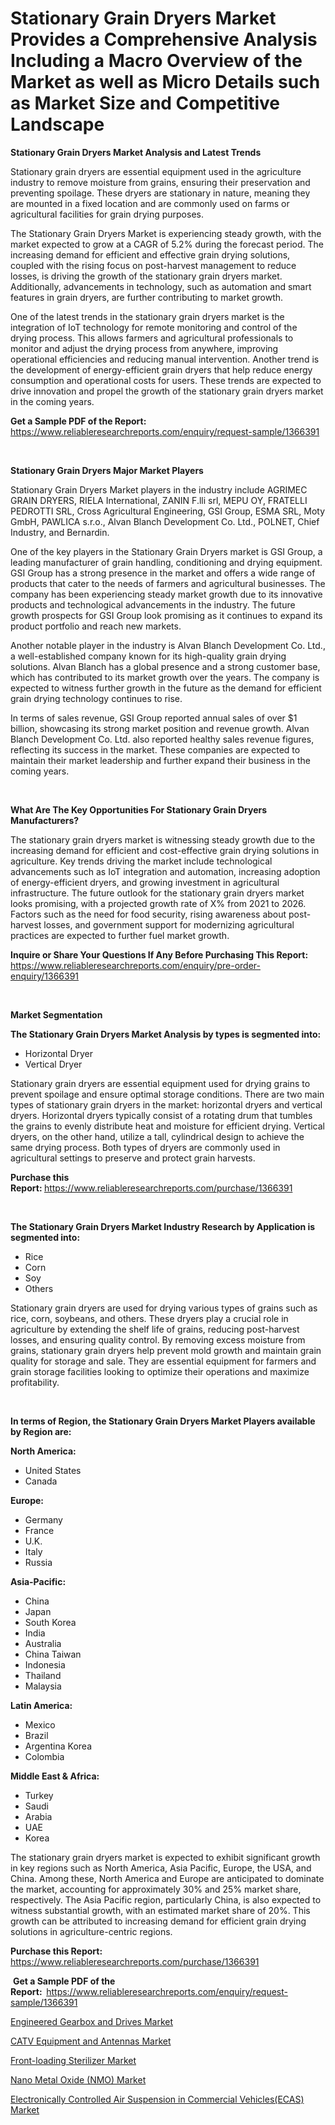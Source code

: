 <p><h1>Stationary Grain Dryers Market Provides a Comprehensive Analysis Including a Macro Overview of the Market as well as Micro Details such as Market Size and Competitive Landscape</h1></p><p><strong>Stationary Grain Dryers Market Analysis and Latest Trends</strong></p>
<p><p>Stationary grain dryers are essential equipment used in the agriculture industry to remove moisture from grains, ensuring their preservation and preventing spoilage. These dryers are stationary in nature, meaning they are mounted in a fixed location and are commonly used on farms or agricultural facilities for grain drying purposes.</p><p>The Stationary Grain Dryers Market is experiencing steady growth, with the market expected to grow at a CAGR of 5.2% during the forecast period. The increasing demand for efficient and effective grain drying solutions, coupled with the rising focus on post-harvest management to reduce losses, is driving the growth of the stationary grain dryers market. Additionally, advancements in technology, such as automation and smart features in grain dryers, are further contributing to market growth.</p><p>One of the latest trends in the stationary grain dryers market is the integration of IoT technology for remote monitoring and control of the drying process. This allows farmers and agricultural professionals to monitor and adjust the drying process from anywhere, improving operational efficiencies and reducing manual intervention. Another trend is the development of energy-efficient grain dryers that help reduce energy consumption and operational costs for users. These trends are expected to drive innovation and propel the growth of the stationary grain dryers market in the coming years.</p></p>
<p><strong>Get a Sample PDF of the Report:&nbsp;</strong> <a href="https://www.reliableresearchreports.com/enquiry/request-sample/1366391">https://www.reliableresearchreports.com/enquiry/request-sample/1366391</a></p>
<p>&nbsp;</p>
<p><strong>Stationary Grain Dryers Major Market Players</strong></p>
<p><p>Stationary Grain Dryers Market players in the industry include AGRIMEC GRAIN DRYERS, RIELA International, ZANIN F.lli srl, MEPU OY, FRATELLI PEDROTTI SRL, Cross Agricultural Engineering, GSI Group, ESMA SRL, Moty GmbH, PAWLICA s.r.o., Alvan Blanch Development Co. Ltd., POLNET, Chief Industry, and Bernardin.</p><p>One of the key players in the Stationary Grain Dryers market is GSI Group, a leading manufacturer of grain handling, conditioning and drying equipment. GSI Group has a strong presence in the market and offers a wide range of products that cater to the needs of farmers and agricultural businesses. The company has been experiencing steady market growth due to its innovative products and technological advancements in the industry. The future growth prospects for GSI Group look promising as it continues to expand its product portfolio and reach new markets.</p><p>Another notable player in the industry is Alvan Blanch Development Co. Ltd., a well-established company known for its high-quality grain drying solutions. Alvan Blanch has a global presence and a strong customer base, which has contributed to its market growth over the years. The company is expected to witness further growth in the future as the demand for efficient grain drying technology continues to rise.</p><p>In terms of sales revenue, GSI Group reported annual sales of over $1 billion, showcasing its strong market position and revenue growth. Alvan Blanch Development Co. Ltd. also reported healthy sales revenue figures, reflecting its success in the market. These companies are expected to maintain their market leadership and further expand their business in the coming years.</p></p>
<p>&nbsp;</p>
<p><strong>What Are The Key Opportunities For Stationary Grain Dryers Manufacturers?</strong></p>
<p><p>The stationary grain dryers market is witnessing steady growth due to the increasing demand for efficient and cost-effective grain drying solutions in agriculture. Key trends driving the market include technological advancements such as IoT integration and automation, increasing adoption of energy-efficient dryers, and growing investment in agricultural infrastructure. The future outlook for the stationary grain dryers market looks promising, with a projected growth rate of X% from 2021 to 2026. Factors such as the need for food security, rising awareness about post-harvest losses, and government support for modernizing agricultural practices are expected to further fuel market growth.</p></p>
<p><strong>Inquire or Share Your Questions If Any Before Purchasing This Report:</strong> <a href="https://www.reliableresearchreports.com/enquiry/pre-order-enquiry/1366391">https://www.reliableresearchreports.com/enquiry/pre-order-enquiry/1366391</a></p>
<p>&nbsp;</p>
<p><strong>Market Segmentation</strong></p>
<p><strong>The Stationary Grain Dryers Market Analysis by types is segmented into:</strong></p>
<p><ul><li>Horizontal Dryer</li><li>Vertical Dryer</li></ul></p>
<p><p>Stationary grain dryers are essential equipment used for drying grains to prevent spoilage and ensure optimal storage conditions. There are two main types of stationary grain dryers in the market: horizontal dryers and vertical dryers. Horizontal dryers typically consist of a rotating drum that tumbles the grains to evenly distribute heat and moisture for efficient drying. Vertical dryers, on the other hand, utilize a tall, cylindrical design to achieve the same drying process. Both types of dryers are commonly used in agricultural settings to preserve and protect grain harvests.</p></p>
<p><strong>Purchase this Report:&nbsp;</strong><a href="https://www.reliableresearchreports.com/purchase/1366391">https://www.reliableresearchreports.com/purchase/1366391</a></p>
<p>&nbsp;</p>
<p><strong>The Stationary Grain Dryers Market Industry Research by Application is segmented into:</strong></p>
<p><ul><li>Rice</li><li>Corn</li><li>Soy</li><li>Others</li></ul></p>
<p><p>Stationary grain dryers are used for drying various types of grains such as rice, corn, soybeans, and others. These dryers play a crucial role in agriculture by extending the shelf life of grains, reducing post-harvest losses, and ensuring quality control. By removing excess moisture from grains, stationary grain dryers help prevent mold growth and maintain grain quality for storage and sale. They are essential equipment for farmers and grain storage facilities looking to optimize their operations and maximize profitability.</p></p>
<p>&nbsp;</p>
<p><strong>In terms of Region, the Stationary Grain Dryers Market Players available by Region are:</strong></p>
<p>
    <p> <strong> North America: </strong>
        <ul>
            <li>United States</li>
            <li>Canada</li>
        </ul>
        </p> 
    <p> <strong> Europe: </strong>
        <ul>
            <li>Germany</li>
            <li>France</li>
            <li>U.K.</li>
            <li>Italy</li>
            <li>Russia</li>
        </ul>
        </p> 
    <p> <strong> Asia-Pacific: </strong>
        <ul>
            <li>China</li>
            <li>Japan</li>
            <li>South Korea</li>
            <li>India</li>
            <li>Australia</li>
            <li>China Taiwan</li>
            <li>Indonesia</li>
            <li>Thailand</li>
            <li>Malaysia</li>
        </ul>
        </p> 
    <p> <strong> Latin America: </strong>
        <ul>
            <li>Mexico</li>
            <li>Brazil</li>
            <li>Argentina Korea</li>
            <li>Colombia</li>
        </ul>
        </p> 
    <p> <strong> Middle East & Africa: </strong>
        <ul>
            <li>Turkey</li>
            <li>Saudi</li>
            <li>Arabia</li>
            <li>UAE</li>
            <li>Korea</li>
        </ul>
    </p>
    </p>
<p><p>The stationary grain dryers market is expected to exhibit significant growth in key regions such as North America, Asia Pacific, Europe, the USA, and China. Among these, North America and Europe are anticipated to dominate the market, accounting for approximately 30% and 25% market share, respectively. The Asia Pacific region, particularly China, is also expected to witness substantial growth, with an estimated market share of 20%. This growth can be attributed to increasing demand for efficient grain drying solutions in agriculture-centric regions.</p></p>
<p><strong>Purchase this Report: </strong><a href="https://www.reliableresearchreports.com/purchase/1366391">https://www.reliableresearchreports.com/purchase/1366391</a></p>
<p>&nbsp;<strong>Get a Sample PDF of the Report:&nbsp;&nbsp;</strong><a href="https://www.reliableresearchreports.com/enquiry/request-sample/1366391">https://www.reliableresearchreports.com/enquiry/request-sample/1366391</a></p>
<p><strong></strong></p>
<p><p><a href="https://medium.com/@vincentalvarez1980/engineered-gearbox-and-drives-market-trends-forecast-and-competitive-analysis-to-2031-4b3e202552ec">Engineered Gearbox and Drives Market</a></p><p><a href="https://medium.com/@dioncollins8227/catv-equipment-and-antennas-market-analysis-and-sze-forecasted-for-period-from-2024-to-2031-246948ee7830">CATV Equipment and Antennas Market</a></p><p><a href="https://medium.com/@debramedina73/front-loading-sterilizer-market-report-reveals-the-latest-trends-and-growth-opportunities-of-this-2c9c9516ae79">Front-loading Sterilizer Market</a></p><p><a href="https://medium.com/@dioncollins8227/nano-metal-oxide-nmo-market-trends-forecast-and-competitive-analysis-to-2031-31afeb22988b">Nano Metal Oxide (NMO) Market</a></p><p><a href="https://medium.com/@vincentalvarez1980/electronically-controlled-air-suspension-in-commercial-vehicles-ecas-market-the-key-to-successful-fe13c35d364b">Electronically Controlled Air Suspension in Commercial Vehicles(ECAS) Market</a></p></p>